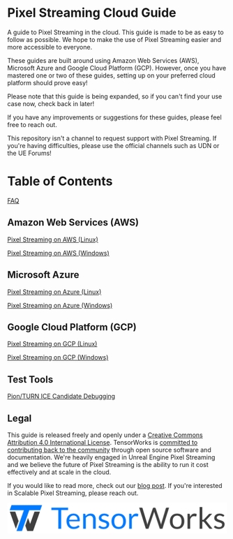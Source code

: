 # Pixel Streaming Cloud Guide
A guide to Pixel Streaming in the cloud. This guide is made to be as easy to follow as possible. We hope to make the use of Pixel Streaming easier and more accessible to everyone.

These guides are built around using Amazon Web Services (AWS), Microsoft Azure and Google Cloud Platform (GCP). However, once you have mastered one or two of these guides, setting up on your preferred cloud platform should prove easy!

Please note that this guide is being expanded, so if you can't find your use case now, check back in later!

If you have any improvements or suggestions for these guides, please feel free to reach out.

This repository isn't a channel to request support with Pixel Streaming. If you're having difficulties, please use the official channels such as UDN or the UE Forums!

# Table of Contents

   [FAQ](FAQ.md)
   
## Amazon Web Services (AWS)
   [Pixel Streaming on AWS (Linux)](Pixel%20Streaming%20on%20AWS%20(Linux).md)
   
   [Pixel Streaming on AWS (Windows)](Pixel%20Streaming%20on%20AWS%20(Windows).md)

## Microsoft Azure
   [Pixel Streaming on Azure (Linux)](Pixel%20Streaming%20on%20Azure%20(Linux).md) 

   [Pixel Streaming on Azure (Windows)](Pixel%20Streaming%20on%20Azure%20(Windows).md)
   
## Google Cloud Platform (GCP)
   [Pixel Streaming on GCP (Linux)](Pixel%20Streaming%20on%20GCP%20(Linux).md)
   
   [Pixel Streaming on GCP (Windows)](Pixel%20Streaming%20on%20GCP%20(Windows).md)

## Test Tools
   [Pion/TURN ICE Candidate Debugging](ICE%20Debugging.md)


## Legal 

This guide is released freely and openly under a [Creative Commons Attribution 4.0 International License](http://creativecommons.org/licenses/by/4.0/). TensorWorks is [committed to contributing back to the community](https://tensorworks.com.au/community) through open source software and documentation. We're heavily engaged in Unreal Engine Pixel Streaming and we believe the future of Pixel Streaming is the ability to run it cost effectively and at scale in the cloud.

If you would like to read more, check out our [blog post](https://tensorworks.com.au/blog/an-open-architecture-for-scalable-pixel-streaming/). If you're interested in Scalable Pixel Streaming, please reach out.

[![TensorWorks Logo](Logo/logo.svg)](https://tensorworks.com.au/)
